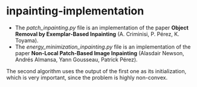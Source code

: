 # inpainting-implementation

- The *patch_inpainting.py* file is an implementation of the paper **Object Removal by Exemplar-Based Inpainting** (A. Criminisi, P. Pérez, K. Toyama).
- The *energy_minimization_inpainting.py* file is an implementation of the paper **Non-Local Patch-Based Image Inpainting** (Alasdair Newson, Andrés Almansa, Yann Gousseau, Patrick Pérez).

The second algorithm uses the output of the first one as its initialization, which is very important, since the problem is highly non-convex.
